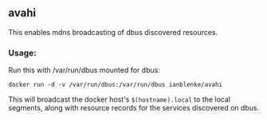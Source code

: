 ## avahi

This enables mdns broadcasting of dbus discovered resources.

### Usage:

Run this with /var/run/dbus mounted for dbus:

    docker run -d -v /var/run/dbus:/var/run/dbus ianblenke/avahi

This will broadcast the docker host's `$(hostname).local` to the local segments, along with resource records for the services discovered on dbus.

